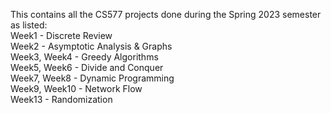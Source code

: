 This contains all the CS577 projects done during the Spring 2023 semester as listed:  
Week1 - Discrete Review  
Week2 - Asymptotic Analysis & Graphs  
Week3, Week4 - Greedy Algorithms  
Week5, Week6 - Divide and Conquer  
Week7, Week8 - Dynamic Programming  
Week9, Week10 - Network Flow  
Week13 - Randomization

